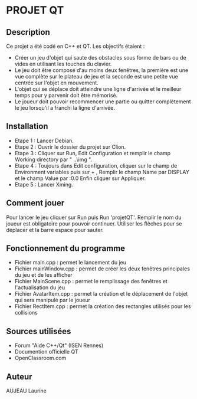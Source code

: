 # PROJET QT
## Description
Ce projet a été codé en C++ et QT. Les objectifs étaient :
* Créer un jeu d'objet qui saute des obstacles sous forme de bars ou de vides en utilisant les touches du clavier.
* Le jeu doit être composé d'au moins deux fenêtres, la première est une vue complète sur le plateau de jeu et la seconde est une petite vue centrée sur l'objet en mouvement.
* L'objet qui se déplace doit atteindre une ligne d'arrivée et le meilleur temps pour y parvenir doit être mémorisé.
* Le joueur doit pouvoir recommencer une partie ou quitter complètement le jeu lorsqu'il a franchi la ligne d'arrivée.

## Installation
* Etape 1 : Lancer Debian.
* Etape 2 : Ouvrir le dossier du projet sur Clion.
* Etape 3 : Cliquer sur Run, Edit Configuration et remplir le champ Working directory par " ..\img ".
* Etape 4 : Toujours dans Edit configuration, cliquer sur le champ de Environment variables puis sur  + , Remplir le champ Name par DISPLAY et le champ Value par :0.0 Enfin cliquer sur Appliquer.
* Etape 5 : Lancer Xming.

## Comment jouer
Pour lancer le jeu cliquer sur Run puis Run 'projetQT'.
Remplir le nom du joueur est obligatoire pour pouvoir continuer.
Utiliser les flêches pour se déplacer et la barre espace pour sauter.

## Fonctionnement du programme
* Fichier main.cpp : permet le lancement du jeu
* Fichier mainWindow.cpp : permet de créer les deux fenêtres principales du jeu et de les afficher
* Fichier MainScene.cpp : permet le remplissage des fenêtres et l'actualisation du jeu
* Fichier AvatarItem.cpp : permet la création et le déplacement de l'objet qui sera manipulé par le joueur
* Fichier RectItem.cpp : permet la création des rectangles utilisés pour les collisions

## Sources utilisées
* Forum "Aide C++/Qt" (ISEN Rennes)
* Documention officielle QT
* OpenClassroom.com

## Auteur
AUJEAU Laurine